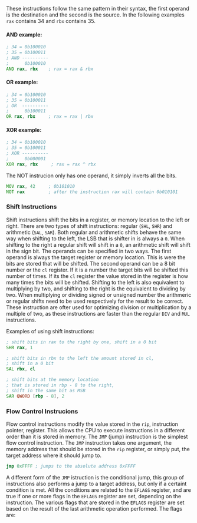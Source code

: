These instructions follow the same pattern in their syntax, the first operand is the destination and the second is the source. In the following examples `rax` contains 34 and `rbx` contains 35.
#### AND example:
```asm
; 34 = 0b100010
; 35 = 0b100011
; AND ----------
;      0b100010
AND rax, rbx    ; rax = rax & rbx
```
#### OR example:
```asm
; 34 = 0b100010
; 35 = 0b100011
; OR  ----------
;      0b100011
OR rax, rbx     ; rax = rax | rbx
```
#### XOR example:
```asm
; 34 = 0b100010
; 35 = 0b100011
; XOR ----------
;      0b000001
XOR rax, rbx     ; rax = rax ^ rbx
```

The NOT instrucion only has one operand, it simply inverts all the bits.
```asm
MOV rax, 42     ; 0b101010
NOT rax         ; after the instruction rax will contain 0b010101
```

### Shift Instructions
Shift instructions shift the bits in a register, or memory location to the left or right. There are two types of shift instructions: regular (`SHL`, `SHR`) and arithmetic (`SAL`, `SAR`). Both regular and arithmetic shifts behave the same way when shifting to the left, the LSB that is shifter in is always a `0`. When shifting to the right a regular shift will shift in a `0`, an arithmetic shift will shift in the sign bit.
The operands can be specified in two ways. The first operand is always the target register or memory location. This is were the bits are stored that will be shifted. The second operand can be a 8 bit number or the `cl` register. If it is a number the target bits will be shifted this number of times. If its the `cl` register the value stored in the register is how many times the bits will be shifted.
Shifting to the left is also equivalent to multiplying by two, and shifting to the right is the equivalent to dividing by two. When multiplying or dividing signed or unsigned number the arithmeric or regular shifts need to be used respectively for the result to be correct. These instruction are ofter used for optimizing division or multiplication by a multiple of two, as these instructions are faster than the regular `DIV` and `MUL` instructions.

Examples of using shift instructions:
```asm
; shift bits in rax to the right by one, shift in a 0 bit
SHR rax, 1

; shift bits in rbx to the left the amount stored in cl,
; shift in a 0 bit
SAL rbx, cl

; shift bits at the memory location
; that is stored in rbp - 8 to the right,
; shift in the same bit as MSB
SAR QWORD [rbp - 8], 2
```

### Flow Control Instrucions
Flow control instructions modify the value stored in the `rip`, instruction pointer, register. This allows the CPU to execute instructions in a different order than it is stored in memory. The `JMP` (jump) instruction is the simplest flow control instruction. The `JMP` instruction takes one argument, the memory address that should be stored in the `rip` register, or simply put, the target address where it should jump to.
```asm
jmp 0xFFFF ; jumps to the absolute address 0xFFFF
```
A different form of the `JMP` istruction is the conditional jump, this group of instructions also performs a jump to a target address, but only if a certaint condition is met. All the conditions are related to the `EFLAGS` register, and are true if one or more flags in the `EFLAGS` register are set, depending on the instruction.
The various flags that are stored in the `EFLAGS` register are set based on the result of the  last arithmetic operation performed. The flags are:
